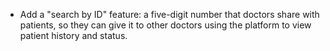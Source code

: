 - Add a "search by ID" feature: a five-digit number that doctors share with patients, so they can give it to other doctors using the platform to view patient history and status.